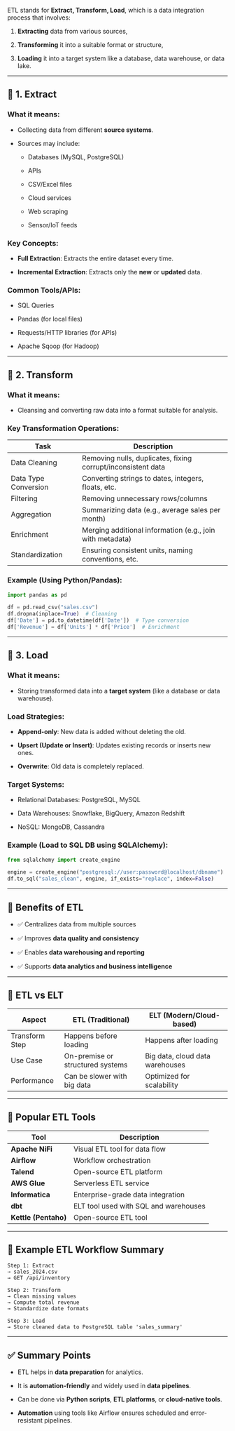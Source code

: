 

ETL stands for **Extract, Transform, Load**, which is a data integration process that involves:

1. **Extracting** data from various sources,
    
2. **Transforming** it into a suitable format or structure,
    
3. **Loading** it into a target system like a database, data warehouse, or data lake.
    

---

## 🔶 1. Extract

### What it means:

- Collecting data from different **source systems**.
    
- Sources may include:
    
    - Databases (MySQL, PostgreSQL)
        
    - APIs
        
    - CSV/Excel files
        
    - Cloud services
        
    - Web scraping
        
    - Sensor/IoT feeds
        

### Key Concepts:

- **Full Extraction**: Extracts the entire dataset every time.
    
- **Incremental Extraction**: Extracts only the **new** or **updated** data.
    

### Common Tools/APIs:

- SQL Queries
    
- Pandas (for local files)
    
- Requests/HTTP libraries (for APIs)
    
- Apache Sqoop (for Hadoop)
    

---

## 🔶 2. Transform

### What it means:

- Cleansing and converting raw data into a format suitable for analysis.
    

### Key Transformation Operations:

|Task|Description|
|---|---|
|Data Cleaning|Removing nulls, duplicates, fixing corrupt/inconsistent data|
|Data Type Conversion|Converting strings to dates, integers, floats, etc.|
|Filtering|Removing unnecessary rows/columns|
|Aggregation|Summarizing data (e.g., average sales per month)|
|Enrichment|Merging additional information (e.g., join with metadata)|
|Standardization|Ensuring consistent units, naming conventions, etc.|

### Example (Using Python/Pandas):

```python
import pandas as pd

df = pd.read_csv("sales.csv")
df.dropna(inplace=True)  # Cleaning
df['Date'] = pd.to_datetime(df['Date'])  # Type conversion
df['Revenue'] = df['Units'] * df['Price']  # Enrichment
```

---

## 🔶 3. Load

### What it means:

- Storing transformed data into a **target system** (like a database or data warehouse).
    

### Load Strategies:

- **Append-only**: New data is added without deleting the old.
    
- **Upsert (Update or Insert)**: Updates existing records or inserts new ones.
    
- **Overwrite**: Old data is completely replaced.
    

### Target Systems:

- Relational Databases: PostgreSQL, MySQL
    
- Data Warehouses: Snowflake, BigQuery, Amazon Redshift
    
- NoSQL: MongoDB, Cassandra
    

### Example (Load to SQL DB using SQLAlchemy):

```python
from sqlalchemy import create_engine

engine = create_engine("postgresql://user:password@localhost/dbname")
df.to_sql("sales_clean", engine, if_exists="replace", index=False)
```

---

## 🔷 Benefits of ETL

- ✅ Centralizes data from multiple sources
    
- ✅ Improves **data quality and consistency**
    
- ✅ Enables **data warehousing and reporting**
    
- ✅ Supports **data analytics and business intelligence**
    

---

## 🔷 ETL vs ELT

|Aspect|ETL (Traditional)|ELT (Modern/Cloud-based)|
|---|---|---|
|Transform Step|Happens before loading|Happens after loading|
|Use Case|On-premise or structured systems|Big data, cloud data warehouses|
|Performance|Can be slower with big data|Optimized for scalability|

---

## 🔧 Popular ETL Tools

|Tool|Description|
|---|---|
|**Apache NiFi**|Visual ETL tool for data flow|
|**Airflow**|Workflow orchestration|
|**Talend**|Open-source ETL platform|
|**AWS Glue**|Serverless ETL service|
|**Informatica**|Enterprise-grade data integration|
|**dbt**|ELT tool used with SQL and warehouses|
|**Kettle (Pentaho)**|Open-source ETL tool|

---

## 🧠 Example ETL Workflow Summary

```text
Step 1: Extract
→ sales_2024.csv
→ GET /api/inventory

Step 2: Transform
→ Clean missing values
→ Compute total revenue
→ Standardize date formats

Step 3: Load
→ Store cleaned data to PostgreSQL table 'sales_summary'
```

---

## ✅ Summary Points

- ETL helps in **data preparation** for analytics.
    
- It is **automation-friendly** and widely used in **data pipelines**.
    
- Can be done via **Python scripts**, **ETL platforms**, or **cloud-native tools**.
    
- **Automation** using tools like Airflow ensures scheduled and error-resistant pipelines.

